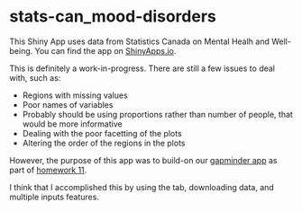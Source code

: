 stats-can_mood-disorders
========================

This Shiny App uses data from Statistics Canada on Mental Healh and Well-being. You can find the app on [ShinyApps.io](https://kurtis14.shinyapps.io/stats-can_mood-disorders/).

This is definitely a work-in-progress. There are still a few issues to deal with, such as:

  * Regions with missing values
  * Poor names of variables
  * Probably should be using proportions rather than number of people, that would be more informative
  * Dealing with the poor facetting of the plots
  * Altering the order of the regions in the plots
  
However, the purpose of this app was to build-on our [gapminder app](https://kurtis14.shinyapps.io/Gapminder-app/) as part of [homework 11](http://stat545-ubc.github.io/hw11_build-shiny-app).

I think that I accomplished this by using the tab, downloading data, and multiple inputs features.
